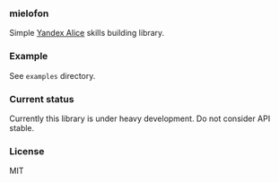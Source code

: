 ### mielofon

Simple [Yandex Alice](https://alice.yandex.ru) skills building library.

### Example

See `examples` directory.

### Current status

Currently this library is under heavy development. Do not consider API stable.

### License

MIT